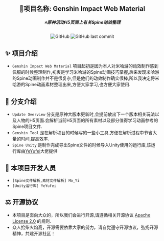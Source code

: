 <h2 align="center">🌟项目名称: Genshin Impact Web Material</h2>
<h5 align="center">⭐原神活动H5页面上有关Spine动效整理</h5>

<div align="center">
    <img alt="GitHub" src="https://img.shields.io/github/license/Dongyifengs/Genshin-Impact-Web-Material?style=for-the-badge">
    <img alt="GitHub last commit" src="https://img.shields.io/github/last-commit/Dongyifengs/Genshin-Impact-Web-Material/Genshin-Update-Overview?style=for-the-badge">
</div>

## ✨ 项目介绍
- `Genshin Impact Web Material` 项目起初是因为本人对米哈游的动效制作感到佩服的时候整理制作,初衷是学习米哈游的Spine动画技巧掌握,后来发现米哈游的Spine动画制作并不是很复杂,但是他们的动效制作确实很棒,所以我决定将米哈游的Spine动画素材整理出来,方便大家学习,也方便大家使用.
## 📖️ 分支介绍
- `Update Overview` 分支是原神大版本更新时,会提前放出下一个版本相关玩法以及人物的H5页面.会解析当前H5页面的所有素材以及部分值得学习动画参考的Spine项目文件.
- `Genshin Tool` 是在解析项目的时候写的一些小工具,方便在解析过程中节省大量的时间,提高效率.
- `Spine Unity` 是制作完成导出Spine文件的时候导入Unity使用的运行库,该运行库由[YeYufei](https://github.com/YeYufei)大佬提供

## 👥 本项目开发人员
- `[Spine文件解析,素材文件解析] Mo_Yi`
- `[Unity运行库] YeYufei`

## ⚖️ 开源协议
- 本项目是面向大众的，所以我们会进行开源,请遵循相关开源协议 [Apache License 2.0](https://github.com/Dongyifengs/Genshin-Impact-Web-Material/blob/Genshin-Web/LICENSE) 的规则.
- 众人拾柴火焰高，开源需要依靠大家的努力，请自觉遵守开源协议，弘扬开源精神，共建开源社区！
